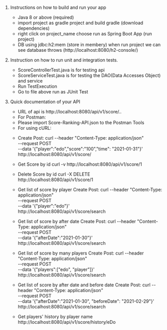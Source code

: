1. Instructions on how to build and run your app
   - Java 8 or above (required)
   - import project as gradle project and build gradle (download dependencies)
   - right click on project_name choose run as Spring Boot App (run project)
   - DB using jdbc:h2:mem (store in membery) when run project we can see database throws (http://localhost:8080/h2-console/)

2. Instruction on how to run unit and integration tests.
   - ScoreControllerTest.java is for testing api
   - ScoreServiceTest.java is for testing the DAO(Data Accesses Object) and service
   + Run TestExecution
    - Go to file above run as JUnit Test

3. Quick documentation of your API
   - URL of api is http://localhost:8080/api/v1/score/..

   + For Postman: 
    - Please import Score-Ranking-API.json to the Postman Tools

   + For using cURL:
    - Create Post:
       curl --header "Content-Type: application/json" \
       --request POST \
       --data '{"player":"edo","score":"100","time": "2021-01-31"}' \
       http://localhost:8080/api/v1/score/

    - Get Score by id
      curl -v http://localhost:8080/api/v1/score/1
  
    - Delete Score by id
      curl -X DELETE http://localhost:8080/api/v1/score/1
    
    - Get list of score by player
       Create Post:
       curl --header "Content-Type: application/json" \
       --request POST \
       --data '{"player":"edo"}' \
       http://localhost:8080/api/v1/score/search

    - Get list of score by after date
       Create Post:
       curl --header "Content-Type: application/json" \
       --request POST \
       --data '{"afterDate":"2021-01-30"}' \
       http://localhost:8080/api/v1/score/search

    - Get list of score by many players
       Create Post:
       curl --header "Content-Type: application/json" \
       --request POST \
       --data '{"players":["edo", "player"]}' \
       http://localhost:8080/api/v1/score/search

    - Get list of score by after date and before date
      Create Post:
       curl --header "Content-Type: application/json" \
       --request POST \
       --data '{"afterDate":"2021-01-30", "beforeDate": "2021-02-29"}' \
       http://localhost:8080/api/v1/score/search

    - Get players' history by player name
      http://localhost:8080/api/v1/score/history/eDo
